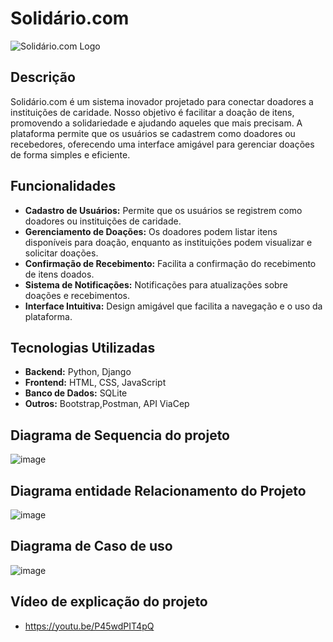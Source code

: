 # Solidário.com

![Solidário.com Logo]([https://via.placeholder.com/150](https://www.canva.com/design/DAGDtVg2D7k/JBPZSjbIb8UT0Wfz9wwnUw/edit))

## Descrição

Solidário.com é um sistema inovador projetado para conectar doadores a instituições de caridade. Nosso objetivo é facilitar a doação de itens, promovendo a solidariedade e ajudando aqueles que mais precisam. A plataforma permite que os usuários se cadastrem como doadores ou recebedores, oferecendo uma interface amigável para gerenciar doações de forma simples e eficiente.

## Funcionalidades

- **Cadastro de Usuários:** Permite que os usuários se registrem como doadores ou instituições de caridade.
- **Gerenciamento de Doações:** Os doadores podem listar itens disponíveis para doação, enquanto as instituições podem visualizar e solicitar doações.
- **Confirmação de Recebimento:** Facilita a confirmação do recebimento de itens doados.
- **Sistema de Notificações:** Notificações para atualizações sobre doações e recebimentos.
- **Interface Intuitiva:** Design amigável que facilita a navegação e o uso da plataforma.

## Tecnologias Utilizadas

- **Backend:** Python, Django
- **Frontend:** HTML, CSS, JavaScript
- **Banco de Dados:** SQLite
- **Outros:** Bootstrap,Postman, API ViaCep

## Diagrama de Sequencia do projeto
![image](https://github.com/user-attachments/assets/1bdaede6-6fb9-4a23-851f-f0652f57f56f)

## Diagrama entidade Relacionamento do Projeto
![image](https://github.com/user-attachments/assets/9fbdb264-1bd7-4820-8baa-d8c53ade49a8)

## Diagrama de Caso de uso
![image](https://github.com/user-attachments/assets/48a8c509-35c8-497d-94c9-d14134a1d43d)

## Vídeo de explicação do projeto
- https://youtu.be/P45wdPIT4pQ


